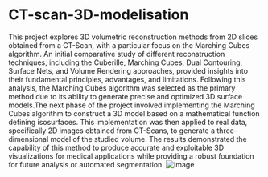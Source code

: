 # CT-scan-3D-modelisation
This project explores 3D volumetric reconstruction methods from 2D slices obtained from a CT-Scan, with a particular focus on the Marching Cubes algorithm. An initial comparative study of different reconstruction techniques, including the Cuberille, Marching Cubes, Dual Contouring, Surface Nets, and Volume Rendering approaches, provided insights into their fundamental principles, advantages, and limitations. Following this analysis, the Marching Cubes algorithm was selected as the primary method due to its ability to generate precise and optimized 3D surface models.The next phase of the project involved implementing the Marching Cubes algorithm to construct a 3D model based on a mathematical function defining isosurfaces. This implementation was then applied to real data, specifically 2D images obtained from CT-Scans, to generate a three-dimensional model of the studied volume. The results demonstrated the capability of this method to produce accurate and exploitable 3D visualizations for medical applications while providing a robust foundation for future analysis or automated segmentation.
![image](https://github.com/user-attachments/assets/caad876b-9466-4898-9b9f-4eec8d58238e)
